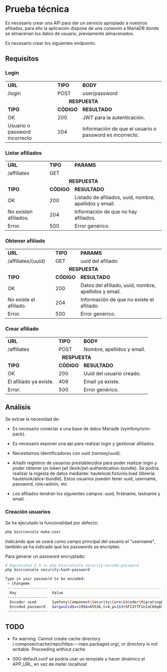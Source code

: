 # Prueba técnica

Es necesario crear una API para dar un servicio apropiado a nuestros afiliados, para ello la aplicación dispone de una conexión a MariaDB donde se almacenan los datos de usuario, previamente almacenados.

Es necesario crear los siguientes endpoints:

## Requisitos
### Login

<table>
  <tr>
    <td><b>URL<b/></td>
    <td><b>TIPO<b/></td>
    <td><b>BODY<b/></td>
  </tr>
  <tr>
    <td>/login</td>
    <td>POST</td>
    <td>user/password</td>
  </tr>
  <tr>
    <td colspan="3" align="center"><b>RESPUESTA</b></td>
  </tr>
  <tr>
    <td><b>TIPO<b/></td>
    <td><b>CÓDIGO<b/></td>
    <td><b>RESULTADO<b/></td>
  </tr>
  <tr>
    <td>OK</td>
    <td>200</td>
    <td>JWT para la autenticación.</td>
  </tr>
  <tr>
    <td>Usuario o password incorrecto</td>
    <td>204</td>
    <td>Información de que el usuario o password es incorrecto.</td>
  </tr>
</table>

### Listar afiliados

<table>
  <tr>
    <td><b>URL<b/></td>
    <td><b>TIPO<b/></td>
    <td><b>PARAMS<b/></td>
  </tr>
  <tr>
    <td>/affiliates</td>
    <td>GET</td>
    <td></td>
  </tr>
  <tr>
    <td colspan="3" align="center"><b>RESPUESTA</b></td>
  </tr>
  <tr>
    <td><b>TIPO<b/></td>
    <td><b>CÓDIGO<b/></td>
    <td><b>RESULTADO<b/></td>
  </tr>
  <tr>
    <td>OK</td>
    <td>200</td>
    <td>Listado de afiliados, uuid, nombre, apellidos y email.</td>
  </tr>
  <tr>
    <td>No existen afiliados.</td>
    <td>204</td>
    <td>Información de que no hay afiliados.</td>
  </tr>
  <tr>
    <td>Error.</td>
    <td>500</td>
    <td>Error genérico.</td>
  </tr>
</table>

### Obtener afiliado

<table>
  <tr>
    <td><b>URL<b/></td>
    <td><b>TIPO<b/></td>
    <td><b>PARAMS<b/></td>
  </tr>
  <tr>
    <td>/affiliates/{uuid}</td>
    <td>GET</td>
    <td>uuid del afiliado</td>
  </tr>
  <tr>
    <td colspan="3" align="center"><b>RESPUESTA</b></td>
  </tr>
  <tr>
    <td><b>TIPO<b/></td>
    <td><b>CÓDIGO<b/></td>
    <td><b>RESULTADO<b/></td>
  </tr>
  <tr>
    <td>OK</td>
    <td>200</td>
    <td>Datos del afiliado, uuid, nombre, apellidos y email.</td>
  </tr>
  <tr>
    <td>No existe el afiliado.</td>
    <td>204</td>
    <td>Información de que no existe el afiliado.</td>
  </tr>
  <tr>
    <td>Error.</td>
    <td>500</td>
    <td>Error genérico.</td>
  </tr>
</table>


### Crear afiliado

<table>
  <tr>
    <td><b>URL<b/></td>
    <td><b>TIPO<b/></td>
    <td><b>BODY<b/></td>
  </tr>
  <tr>
    <td>/affiliates</td>
    <td>POST</td>
    <td>Nombre, apellidos y email.</td>
  </tr>
  <tr>
    <td colspan="3" align="center"><b>RESPUESTA</b></td>
  </tr>
  <tr>
    <td><b>TIPO<b/></td>
    <td><b>CÓDIGO<b/></td>
    <td><b>RESULTADO<b/></td>
  </tr>
  <tr>
    <td>OK</td>
    <td>200</td>
    <td>Uuid del usuario creado.</td>
  </tr>
  <tr>
    <td>El afiliado ya existe.</td>
    <td>409</td>
    <td>Email ya existe.</td>
  </tr>
  <tr>
    <td>Error.</td>
    <td>500</td>
    <td>Error genérico.</td>
  </tr>
</table>

## Análisis

Se extrae la necesidad de:

* Es necesario conectar a una base de datos Mariadb (symfony/orm-pack).

* Es necesario exponer una api para realizar login y gestionar afiliados.

* Necesitamos identificadores con uuid (ramsey/uuid).

* Añadir registros de usuarios prestablecidos para poder realizar login y poder obtener un token jwt (lexik/jwt-authentication-bundle). Se podría realizar la ingesta de datos mediante: hautelook:fixtures:load (librería: hautelook/alice-bundle). Estos usuarios pueden tener uuid, username, password, role=admin, etc

* Los afiliados tendrán los siguientes campos: uuid, firstname, lastname y email.

### Creación usuarios

Se ha ejecutado la funcionalidad por defecto:

```bash
php bin/console make:user
```

Indicando que se usará como campo principal del usuario el "username", también se ha indicado que los passwords se encripten.

Para generar un password encryptado:

```bash
# Deprecated 5.3 => php bin/console security:encode-password
php bin/console security:hash-password
```

```bash
Type in your password to be encoded:
 > changeme
 ------------------ ---------------------------------------------------------------------------------------------------
  Key                Value
 ------------------ ---------------------------------------------------------------------------------------------------
  Encoder used       Symfony\Component\Security\Core\Encoder\MigratingPasswordEncoder
  Encoded password   $argon2id$v=19$m=65536,t=4,p=1$3+SFI3tfF1n1aCk6qA9dzg$8ru5Bnm4jOBo2HSK8qzFN77Cplxd/ObFp+d00N+w+gw
 ------------------ ---------------------------------------------------------------------------------------------------
```


## TODO

* fix warning: Cannot create cache directory /.composer/cache/repo/https---repo.packagist.org/, or directory is not writable. Proceeding without cache

* 000-default.conf se podría usar un template y hacer dinámico el APP_URL, en vez de meter localhost
